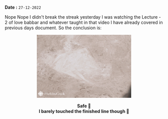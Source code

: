 **Date :** `27-12-2022`

Nope Nope I didn't break the streak yesterday I was watching the Lecture - 2 of love babbar and whatever taught in that video I have already covered in previous days document.
So the conclusion is:
<div align="center">
<img  src="safe.gif" width="300" height="200" >

**Safe 🤠**<br>
**I barely touched the finished line though 😬**
</div>
